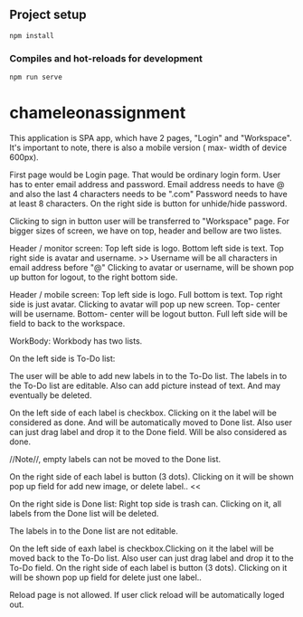 ## Project setup

```
npm install
```

### Compiles and hot-reloads for development

```
npm run serve
```

# chameleonassignment

This application is SPA app, which have 2 pages, "Login" and "Workspace".
It's important to note, there is also a mobile version ( max- width of device 600px).

First page would be Login page.
That would be ordinary login form.
User has to enter email address and password.
Email address needs to have @ and also the last 4 characters needs to be ".com"
Password needs to have at least 8 characters.
On the right side is button for unhide/hide password.

Clicking to sign in button user will be transferred to "Workspace" page.
For bigger sizes of screen, we have on top, header and bellow are two listes.

Header / monitor screen:
Top left side is logo.
Bottom left side is text.
Top right side is avatar and username. >> Username will be all characters in email address before "@"
Clicking to avatar or username, will be shown pop up button for logout, to the right bottom side.

Header / mobile screen:
Top left side is logo.
Full bottom is text.
Top right side is just avatar.
Clicking to avatar will pop up new screen.
Top- center will be username.
Bottom- center will be logout button.
Full left side will be field to back to the workspace.

WorkBody:
Workbody has two lists.

On the left side is To-Do list:

The user will be able to add new labels in to the To-Do list.
The labels in to the To-Do list are editable.
Also can add picture instead of text.
And may eventually be deleted.

On the left side of each label is checkbox. Clicking on it the label will be considered as done.
And will be automatically moved to Done list.
Also user can just drag label and drop it to the Done field.
Will be also considered as done.

//Note//, empty labels can not be moved to the Done list.

On the right side of each label is button (3 dots).
Clicking on it will be shown pop up field for add new image, or delete label..
<<

On the right side is Done list:
Right top side is trash can. Clicking on it, all labels from the Done list will be deleted.

The labels in to the Done list are not editable.

On the left side of eaxh label is checkbox.Clicking on it the label will be moved back to the To-Do list.
Also user can just drag label and drop it to the To-Do field.
On the right side of each label is button (3 dots).
Clicking on it will be shown pop up field for delete just one label..

Reload page is not allowed. If user click reload will be automatically loged out.
